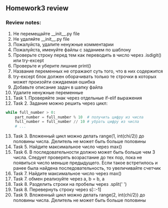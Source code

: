 ## Homework3 review

### Review notes:
1. Не перемещайте \_\_init__.py file
2. Не удаляйте \_\_init__.py file
3. Пожалуйста, удалите ненужные комментарии
4. Пожалуйста, именуйте файлы с заданием по шаблону
5. Проверьте строку перед тем как переводить в число через .isdigit() или try-except
6. Проверьте и уберите лишние print()
7. Название переменных не отражают суть того, что в них содержится
8. try-except блок должен оборачивать только те строчки в которых может произойти ожидаемая ошибка
9. Добавьте описание задач в шапку файла
10. Удалите ненужные переменные
11. Task 1. Проверяйте знак через отдельные if-elif выражения
12. Task 2. Задание можно решить через цикл:
```python
while full_number > 0:
    part_number = full_number % 10  # получить цифру из числа
    full_number = full_number // 10 # убрать цифру из числа
    # ...
```
13. Task 3. Вложенный цикл можно делать range(1, int(chi/2)) до половины числа. Делитель не может быть больше половины
14. Task 5. Найдите максимальное число через max()
15. Task 6. В последовательности должно может быть больше чем 3 числа. Следует проверять возрастание до тех пор, пока не появиться число меньше предыдущего. Если такое встретилось и ранее была найдена последовательность, то увеличивайте счетчик
16. Task 7. Найдите максимальное число через max()
17. Task 7. обмен реализуйте через a, b = b, a
18. Task 8. Разделить строки на пробелы через .split(' ')
19. Task 8. Перевернуть строку через s[::-1]
20. Task 9. Вложенный цикл можно делать range(2, int(chi/2)) до половины числа. Делитель не может быть больше половины
